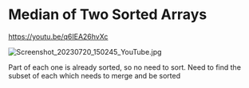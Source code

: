 # Median of Two Sorted Arrays

https://youtu.be/q6IEA26hvXc

![Screenshot_20230720_150245_YouTube.jpg](Median%20of%20Two%20Sorted%20Arrays%203bbd5245c8ef4a02b39354a017bb7f1d/Screenshot_20230720_150245_YouTube.jpg)

Part of each one is already sorted, so no need to sort. Need to find the subset of each which needs to merge and be sorted